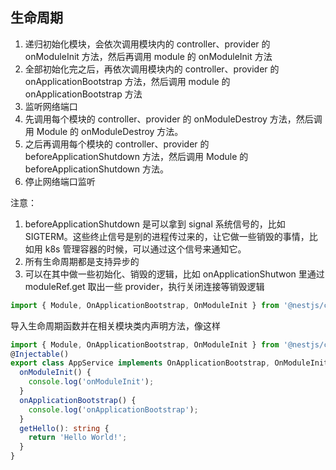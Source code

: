 ## 生命周期

1. 递归初始化模块，会依次调用模块内的 controller、provider 的 onModuleInit 方法，然后再调用 module 的 onModuleInit 方法
2. 全部初始化完之后，再依次调用模块内的 controller、provider 的 onApplicationBootstrap 方法，然后调用 module 的 onApplicationBootstrap 方法
3. 监听网络端口
4. 先调用每个模块的 controller、provider 的 onModuleDestroy 方法，然后调用 Module 的 onModuleDestroy 方法。
5. 之后再调用每个模块的 controller、provider 的 beforeApplicationShutdown 方法，然后调用 Module 的 beforeApplicationShutdown 方法。
6. 停止网络端口监听

注意：

1. beforeApplicationShutdown 是可以拿到 signal 系统信号的，比如 SIGTERM。这些终止信号是别的进程传过来的，让它做一些销毁的事情，比如用 k8s 管理容器的时候，可以通过这个信号来通知它。
2. 所有生命周期都是支持异步的
3. 可以在其中做一些初始化、销毁的逻辑，比如 onApplicationShutwon 里通过 moduleRef.get 取出一些 provider，执行关闭连接等销毁逻辑

```ts
import { Module, OnApplicationBootstrap, OnModuleInit } from '@nestjs/common';
```

导入生命周期函数并在相关模块类内声明方法，像这样

```ts
import { Module, OnApplicationBootstrap, OnModuleInit } from '@nestjs/common';
@Injectable()
export class AppService implements OnApplicationBootstrap, OnModuleInit {
  onModuleInit() {
    console.log('onModuleInit');
  }
  onApplicationBootstrap() {
    console.log('onApplicationBootstrap');
  }
  getHello(): string {
    return 'Hello World!';
  }
}
```

